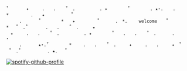 ```
˚　　　　✦　　　.　　. 　 ˚　.　　　　　 . ✦　　　 　˚　　　　 . ★⋆.  　.　　 　*　     　.　　✦          ˚
　　　.   　　˚　　 　　*　　✦ 　　    ˚ 　　　.　*.　 　welcome　　˚ 　　　*　 ˚　.˚　　　　.　　. 　 ˚　.　　  ✦
　✦　　　.　　. 　 ˚　.　　　　　 . ✦　　　 　˚　　.　　. 　 ˚　.　　　 .                      ⋆ 
　　　.   　　★⋆.˚　　 　　*　　 .　　. 　 ˚　.　　　✦　　　.　　.　　　✦　˚ 　　　　 ˚　.˚　　　　　　. ★.　 ˚
```
[![spotify-github-profile](https://spotify-github-profile.kittinanx.com/api/view?uid=31zucmt2i6zwpqump5tcn6v73pie&cover_image=true&theme=natemoo-re&show_offline=true&background_color=121212&interchange=true&bar_color=53b14f&bar_color_cover=true)](https://spotify-github-profile.kittinanx.com/api/view?uid=31zucmt2i6zwpqump5tcn6v73pie&redirect=true)

